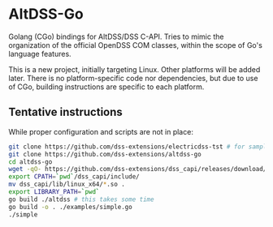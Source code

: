 # AltDSS-Go

Golang (CGo) bindings for AltDSS/DSS C-API. Tries to mimic the organization of the official OpenDSS COM classes, within the scope of Go's language features.

This is a new project, initially targeting Linux. Other platforms will be added later. There is no platform-specific code nor dependencies, but due to use of CGo, building instructions are specific to each platform.

## Tentative instructions

While proper configuration and scripts are not in place:

```bash
git clone https://github.com/dss-extensions/electricdss-tst # for sample files
git clone https://github.com/dss-extensions/altdss-go
cd altdss-go
wget -qO- https://github.com/dss-extensions/dss_capi/releases/download/0.14.3/dss_capi_0.14.3_linux_x64.tar.gz | tar zxv
export CPATH=`pwd`/dss_capi/include/
mv dss_capi/lib/linux_x64/*.so .
export LIBRARY_PATH=`pwd`
go build ./altdss # this takes some time
go build -o . ./examples/simple.go
./simple
```

